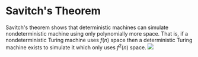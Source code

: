 # Savitch's Theorem
Savitch's theorem shows that deterministic machines can simulate nondeterministic machine using only polynomially more space. That is, if a nondeterministic Turing machine uses $f(n)$ space then a deterministic Turing machine exists to simulate it which only uses $f^2(n)$ space.
![](Pasted%20image%2020231208121138.png)